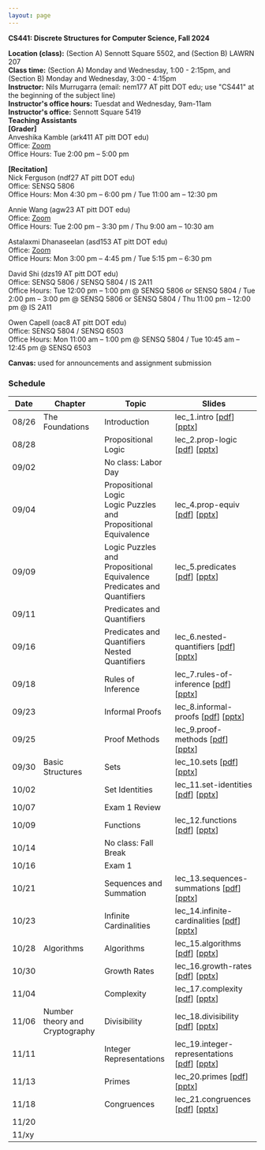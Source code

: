 ```yaml
---
layout: page
---
```


**CS441: Discrete Structures for Computer Science, Fall 2024**

**Location (class):** (Section A) Sennott Square 5502, and (Section B) LAWRN 207<br>
**Class time:** (Section A) Monday and Wednesday, 1:00 - 2:15pm, and (Section B) Monday and Wednesday, 3:00 - 4:15pm<br>
**Instructor:** Nils Murrugarra (email: nem177 AT pitt DOT edu; use "CS441" at the beginning of the subject line)<br>
**Instructor's office hours:** Tuesdat and Wednesday, 9am-11am<br>
**Instructor's office:** Sennott Square 5419<br>
**Teaching Assistants**<br>
**[Grader]**<br>
Anveshika Kamble (ark411 AT pitt DOT edu)<br>
Office: [Zoom](https://pitt.zoom.us/j/5835648820)<br>
Office Hours: Tue 2:00 pm – 5:00 pm<br>

**[Recitation]**<br>
Nick Ferguson (ndf27 AT pitt DOT edu)<br>
Office: SENSQ 5806<br>
Office Hours: Mon 4:30 pm – 6:00 pm / Tue 11:00 am – 12:30 pm<br>

Annie Wang (agw23 AT pitt DOT edu)<br>
Office: [Zoom](https://pitt.zoom.us/j/93253767006)<br>
Office Hours: Tue 2:00 pm – 3:30 pm / Thu 9:00 am – 10:30 am<br>

Astalaxmi Dhanaseelan (asd153 AT pitt DOT edu)<br>
Office: [Zoom](https://pitt.zoom.us/j/99835381716)<br>
Office Hours: Mon 3:00 pm – 4:45 pm / Tue 5:15 pm – 6:30 pm<br>

David Shi (dzs19 AT pitt DOT edu)<br>
Office: SENSQ 5806 / SENSQ 5804 / IS 2A11 <br>
Office Hours: Tue 12:00 pm – 1:00 pm @ SENSQ 5806 or SENSQ 5804 / Tue 2:00 pm – 3:00 pm @ SENSQ 5806 or SENSQ 5804 / Thu 11:00 pm – 12:00 pm @ IS 2A11<br>

Owen Capell (oac8 AT pitt DOT edu)<br>
Office: SENSQ 5804 / SENSQ 6503<br>
Office Hours: Mon 11:00 am – 1:00 pm @ SENSQ 5804 / Tue 10:45 am – 12:45 pm @ SENSQ 6503<br>

**Canvas:** used for announcements and assignment submission<br>

### Schedule

Date        | Chapter          | Topic             | Slides       
----------- | -----------      | -----------       | -----------  
08/26       | The Foundations  | Introduction      | lec_1.intro [[pdf](https://sites.pitt.edu/~nem177/courses/fall24_cs441/lec_1.intro.pdf)] [[pptx](https://sites.pitt.edu/~nem177/courses/fall24_cs441/lec_1.intro.pptx)]
08/28       |                  | Propositional Logic| lec_2.prop-logic [[pdf](https://sites.pitt.edu/~nem177/courses/fall24_cs441/lec_2.prop-logic.pdf)]  [[pptx](https://sites.pitt.edu/~nem177/courses/fall24_cs441/lec_2.prop-logic.pptx)]              
09/02       |                  | No class: Labor Day           |   
09/04       |                  | Propositional Logic<br>Logic Puzzles and Propositional Equivalence                   | lec_4.prop-equiv [[pdf](https://sites.pitt.edu/~nem177/courses/fall24_cs441/lec_4.prop-equiv.pdf)]  [[pptx](https://sites.pitt.edu/~nem177/courses/fall24_cs441/lec_4.prop-equiv.pptx)]  
09/09       |                  | Logic Puzzles and Propositional Equivalence<br>Predicates and Quantifiers                   | lec_5.predicates [[pdf](https://sites.pitt.edu/~nem177/courses/fall24_cs441/lec_5.predicates.pdf)]  [[pptx](https://sites.pitt.edu/~nem177/courses/fall24_cs441/lec_5.predicates.pptx)]  
09/11       |                  | Predicates and Quantifiers                   | 
09/16       |                  | Predicates and Quantifiers<br>Nested Quantifiers                   | lec_6.nested-quantifiers [[pdf](https://sites.pitt.edu/~nem177/courses/fall24_cs441/lec_6.nested-quantifiers.pdf)]  [[pptx](https://sites.pitt.edu/~nem177/courses/fall24_cs441/lec_6.nested-quantifiers.pptx)]  
09/18       |                  | Rules of Inference                   |  lec_7.rules-of-inference  [[pdf](https://sites.pitt.edu/~nem177/courses/fall24_cs441/lec_7.rules-of-inference.pdf)]  [[pptx](https://sites.pitt.edu/~nem177/courses/fall24_cs441/lec_7.rules-of-inference.pptx)]
09/23       |                  | Informal Proofs    |  lec_8.informal-proofs  [[pdf](https://sites.pitt.edu/~nem177/courses/fall24_cs441/lec_8.informal-proofs.pdf)]  [[pptx](https://sites.pitt.edu/~nem177/courses/fall24_cs441/lec_8.informal-proofs.pptx)]
09/25       |                  | Proof Methods      |  lec_9.proof-methods  [[pdf](https://sites.pitt.edu/~nem177/courses/fall24_cs441/lec_9.proof-methods.pdf)]  [[pptx](https://sites.pitt.edu/~nem177/courses/fall24_cs441/lec_9.proof-methods.pptx)]
09/30       | Basic Structures | Sets               |  lec_10.sets  [[pdf](https://sites.pitt.edu/~nem177/courses/fall24_cs441/lec_10.sets.pdf)]  [[pptx](https://sites.pitt.edu/~nem177/courses/fall24_cs441/lec_10.sets.pptx)]
10/02       |                  | Set Identities     |  lec_11.set-identities  [[pdf](https://sites.pitt.edu/~nem177/courses/fall24_cs441/lec_11.set-identities.pdf)]  [[pptx](https://sites.pitt.edu/~nem177/courses/fall24_cs441/lec_11.set-identities.pptx)]
10/07       |                  | Exam 1 Review      |  
10/09       |                  | Functions          |  lec_12.functions  [[pdf](https://sites.pitt.edu/~nem177/courses/fall24_cs441/lec_12.functions.pdf)]  [[pptx](https://sites.pitt.edu/~nem177/courses/fall24_cs441/lec_12.functions.pptx)]
10/14       |                  | No class: Fall Break         |  
10/16       |                  | Exam 1             |  
10/21       |                  | Sequences and Summation                   |  lec_13.sequences-summations  [[pdf](https://sites.pitt.edu/~nem177/courses/fall24_cs441/lec_13.sequences-summations.pdf)]  [[pptx](https://sites.pitt.edu/~nem177/courses/fall24_cs441/lec_13.sequences-summations.pptx)]
10/23       |                  | Infinite Cardinalities                   |  lec_14.infinite-cardinalities  [[pdf](https://sites.pitt.edu/~nem177/courses/fall24_cs441/lec_14.infinite-cardinalities.pdf)]  [[pptx](https://sites.pitt.edu/~nem177/courses/fall24_cs441/lec_14.infinite-cardinalities.pptx)]
10/28       | Algorithms       | Algorithms                   |  lec_15.algorithms  [[pdf](https://sites.pitt.edu/~nem177/courses/fall24_cs441/lec_15.algorithms.pdf)]  [[pptx](https://sites.pitt.edu/~nem177/courses/fall24_cs441/lec_15.algorithms.pptx)]
10/30       |                  | Growth Rates                   |  lec_16.growth-rates  [[pdf](https://sites.pitt.edu/~nem177/courses/fall24_cs441/lec_16.growth-rates.pdf)]  [[pptx](https://sites.pitt.edu/~nem177/courses/fall24_cs441/lec_16.growth-rates.pptx)]
11/04       |                  | Complexity                   |  lec_17.complexity  [[pdf](https://sites.pitt.edu/~nem177/courses/fall24_cs441/lec_17.complexity.pdf)]  [[pptx](https://sites.pitt.edu/~nem177/courses/fall24_cs441/lec_17.complexity.pptx)]
11/06       | Number theory and Cryptography                 | Divisibility                   |  lec_18.divisibility  [[pdf](https://sites.pitt.edu/~nem177/courses/fall24_cs441/lec_18.divisibility.pdf)]  [[pptx](https://sites.pitt.edu/~nem177/courses/fall24_cs441/lec_18.divisibility.pptx)]
11/11       |                  | Integer Representations |  lec_19.integer-representations  [[pdf](https://sites.pitt.edu/~nem177/courses/fall24_cs441/lec_19.integer-representations.pdf)]  [[pptx](https://sites.pitt.edu/~nem177/courses/fall24_cs441/lec_19.integer-representations.pptx)]
11/13       |                  | Primes                  |  lec_20.primes  [[pdf](https://sites.pitt.edu/~nem177/courses/fall24_cs441/lec_20.primes.pdf)]  [[pptx](https://sites.pitt.edu/~nem177/courses/fall24_cs441/lec_20.primes.pptx)]
11/18       |                  | Congruences                    |  lec_21.congruences  [[pdf](https://sites.pitt.edu/~nem177/courses/fall24_cs441/lec_21.congruences.pdf)]  [[pptx](https://sites.pitt.edu/~nem177/courses/fall24_cs441/lec_21.congruences.pptx)]
11/20       |                  |                    |  
11/xy       |                  |                    |  





